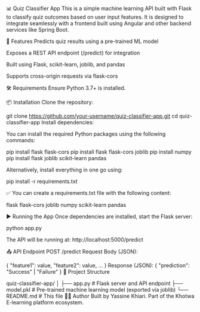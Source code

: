 📊 Quiz Classifier App
This is a simple machine learning API built with Flask to classify quiz outcomes based on user input features. It is designed to integrate seamlessly with a frontend built using Angular and other backend services like Spring Boot.

🚀 Features
Predicts quiz results using a pre-trained ML model

Exposes a REST API endpoint (/predict) for integration

Built using Flask, scikit-learn, joblib, and pandas

Supports cross-origin requests via flask-cors

🛠️ Requirements
Ensure Python 3.7+ is installed.

📦 Installation
Clone the repository:

git clone https://github.com/your-username/quiz-classifier-app.git
cd quiz-classifier-app
Install dependencies:

You can install the required Python packages using the following commands:

pip install flask flask-cors
pip install flask flask-cors joblib
pip install numpy
pip install flask joblib scikit-learn pandas

Alternatively, install everything in one go using:

pip install -r requirements.txt

✅ You can create a requirements.txt file with the following content:


flask
flask-cors
joblib
numpy
scikit-learn
pandas

▶️ Running the App
Once dependencies are installed, start the Flask server:

python app.py

The API will be running at:
http://localhost:5000/predict

📤 API Endpoint
POST /predict
Request Body (JSON):

{
  "feature1": value,
  "feature2": value,
  ...
}
Response (JSON):
{
  "prediction": "Success" | "Failure"
}
📂 Project Structure

quiz-classifier-app/
│
├── app.py               # Flask server and API endpoint
├── model.pkl            # Pre-trained machine learning model (exported via joblib)
└── README.md            # This file
👨‍💻 Author
Built by Yassine Khiari.
Part of the Khotwa E-learning platform ecosystem.

